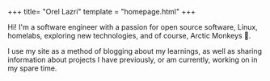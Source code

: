 +++
title= "Orel Lazri"
template = "homepage.html"
+++

Hi! I'm a software engineer with a passion for open source software, Linux, homelabs, exploring new technologies, and of course, Arctic Monkeys 🐒.

I use my site as a method of blogging about my learnings, as well as sharing information about projects I have previously, or am currently, working on in my spare time.
